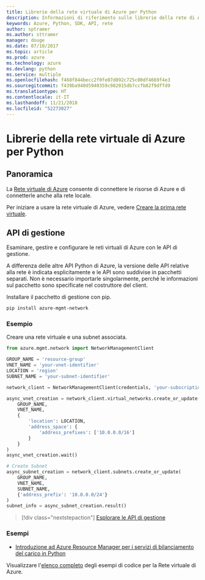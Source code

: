 ```yaml
---
title: Librerie della rete virtuale di Azure per Python
description: Informazioni di riferimento sulle librerie della rete di Azure per Python
keywords: Azure, Python, SDK, API, rete
author: sptramer
ms.author: sttramer
manager: douge
ms.date: 07/10/2017
ms.topic: article
ms.prod: azure
ms.technology: azure
ms.devlang: python
ms.service: multiple
ms.openlocfilehash: f468f844becc2f0fe07d892c725c00df4669f4e3
ms.sourcegitcommit: f439ba940d5940359c982015db7ccfb82f9dffd9
ms.translationtype: HT
ms.contentlocale: it-IT
ms.lasthandoff: 11/21/2018
ms.locfileid: "52273027"
---
```

# <a name="azure-network-libraries-for-python"></a>Librerie della rete virtuale di Azure per Python

## <a name="overview"></a>Panoramica

La [Rete virtuale di Azure](/azure/virtual-network/virtual-networks-overview) consente di connettere le risorse di Azure e di connetterle anche alla rete locale.

Per iniziare a usare la rete virtuale di Azure, vedere [Creare la prima rete virtuale](/azure/virtual-network/virtual-network-get-started-vnet-subnet).

## <a name="management-apis"></a>API di gestione

Esaminare, gestire e configurare le reti virtuali di Azure con le API di gestione.

A differenza delle altre API Python di Azure, la versione delle API relative alla rete è indicata esplicitamente e le API sono suddivise in pacchetti separati. Non è necessario importarle singolarmente, perché le informazioni sul pacchetto sono specificate nel costruttore del client.

Installare il pacchetto di gestione con pip.

```bash
pip install azure-mgmt-network
```

### <a name="example"></a>Esempio

Creare una rete virtuale e una subnet associata.

```python
from azure.mgmt.network import NetworkManagementClient

GROUP_NAME = 'resource-group'
VNET_NAME = 'your-vnet-identifier'
LOCATION = 'region'
SUBNET_NAME = 'your-subnet-identifier'

network_client = NetworkManagementClient(credentials, 'your-subscription-id')

async_vnet_creation = network_client.virtual_networks.create_or_update(
    GROUP_NAME,
    VNET_NAME,
    {
        'location': LOCATION,
        'address_space': {
            'address_prefixes': ['10.0.0.0/16']
        }
    }
)
async_vnet_creation.wait()

# Create Subnet
async_subnet_creation = network_client.subnets.create_or_update(
    GROUP_NAME,
    VNET_NAME,
    SUBNET_NAME,
    {'address_prefix': '10.0.0.0/24'}
)
subnet_info = async_subnet_creation.result()
```

> [!div class="nextstepaction"]
> [Esplorare le API di gestione](/python/api/overview/azure/network/management)

### <a name="samples"></a>Esempi

* [Introduzione ad Azure Resource Manager per i servizi di bilanciamento del carico in Python](https://azure.microsoft.com/en-us/resources/samples/network-python-manage-loadbalancer/)

Visualizzare l'[elenco completo](https://azure.microsoft.com/en-us/resources/samples/?platform=python&term=virtual%20network) degli esempi di codice per la Rete virtuale di Azure.
